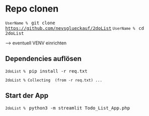 # Repo clonen
<code>UserName % </code> <kbd>git clone https://github.com/nevsglueckauf/2doList</kbd>
<code>UserName % </code> <kbd>cd 2doList</kbd>

--> eventuell VENV einrichten

## Dependencies auflösen
<code>2doList % </code> <kbd>pip install -r req.txt</kbd>
<pre>
<code>2doList % Collecting  (from -r req.txt) ...</code>
</pre>

## Start der App

<code>2doList % </code> <kbd>python3 -m streamlit Todo_List_App.php</kbd>

